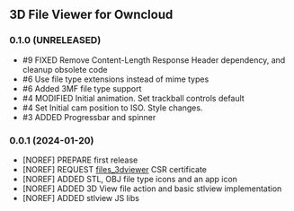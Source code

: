 ## 3D File Viewer for Owncloud

### 0.1.0 (UNRELEASED)
* #9 FIXED Remove Content-Length Response Header dependency, and cleanup obsolete code
* #6 Use file type extensions instead of mime types
* #6 Added 3MF file type support
* #4 MODIFIED Initial animation. Set trackball controls default
* #4 Set Initial cam position to ISO. Style changes.
* #3 ADDED Progressbar and spinner

### 0.0.1 (2024-01-20)
* [NOREF] PREPARE first release
* [NOREF] REQUEST [files_3dviewer](https://github.com/owncloud/appstore-issues/issues/183) CSR certificate 
* [NOREF] ADDED STL, OBJ file type icons and an app icon
* [NOREF] ADDED 3D View file action and basic stlview implementation
* [NOREF] ADDED stlview JS libs